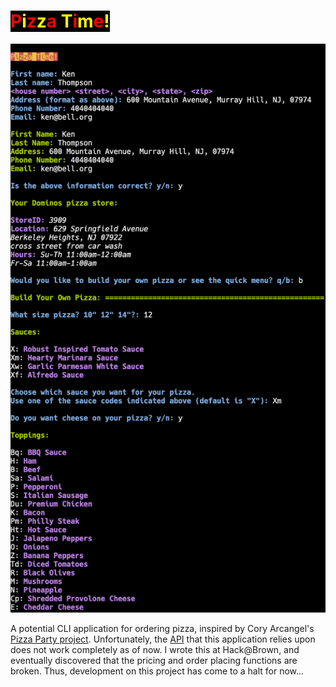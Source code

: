 # <span style="background-color: black"><span style="color:red">P<span style="color:yellow">i</span>z<span style="color:yellow">z</span>a <span style="color:yellow">T</span>i<span style="color:yellow">m</span>e<span style="color:yellow">!</span></span>

<img src="./interface.png">

A potential CLI application for ordering pizza, inspired by Cory Arcangel's <a href="https://www.youtube.com/watch?v=PnVaQQVla1Y">Pizza Party project</a>. Unfortunately, the <a href="https://github.com/RIAEvangelist/node-dominos-pizza-api">API</a> that this application relies upon does not work completely as of now. I wrote this at Hack@Brown, and eventually discovered that the pricing and order placing functions are broken. Thus, development on this project has come to a halt for now...
